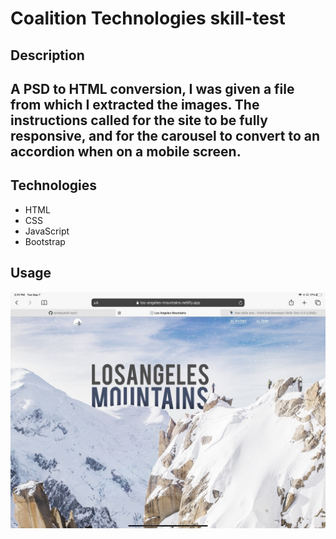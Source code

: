 # Coalition Technologies skill-test

## Description

## A PSD to HTML conversion, I was given a file from which I extracted the images. The instructions called for the site to be fully responsive, and for the carousel to convert to an accordion when on a mobile screen.

## Technologies

- HTML
- CSS
- JavaScript
- Bootstrap

## Usage

![](/images/screenshot1.jpg)
